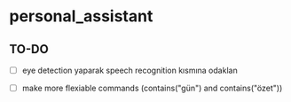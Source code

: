 # personal_assistant

## TO-DO
- [ ] eye detection yaparak speech recognition kısmına odaklan
- [ ] make more flexiable commands (contains("gün") and contains("özet"))

